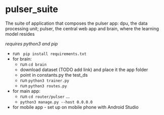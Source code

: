 # pulser_suite
The suite of application that composes the pulser app: dpu, the data processing unit; pulser, the central web app and brain, where the learning model resides

*requires python3 and pip*   
- run ``` pip install requirements.txt```   
- for brain:
  - run ```cd brain```
  - download dataset (TODO add link) and place it the app folder
  - point in constants.py the test_ds 
  - run ```python3 trainer.py```
  - run ```python3 routes.py```
- for main app:
  - run ```cd router/pulser```
  ...
  - ```python3 manage.py --host 0.0.0.0```
- for mobile app - set up on mobile phone with Android Studio
